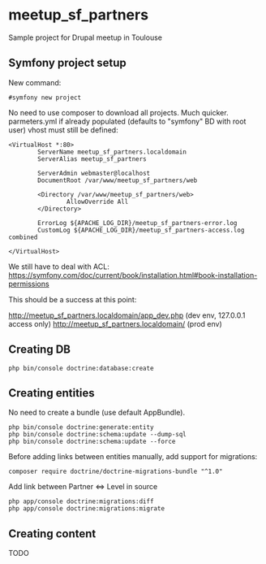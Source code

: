meetup_sf_partners
==================

Sample project for Drupal meetup in Toulouse

Symfony project setup
---------------------

New command:

    #symfony new project
    
No need to use composer to download all projects.
Much quicker.
parmeters.yml if already populated (defaults to "symfony" BD with root user)
vhost must still be defined:

    <VirtualHost *:80>
            ServerName meetup_sf_partners.localdomain
            ServerAlias meetup_sf_partners
    
            ServerAdmin webmaster@localhost
            DocumentRoot /var/www/meetup_sf_partners/web
    
            <Directory /var/www/meetup_sf_partners/web>
                    AllowOverride All
            </Directory>
    
            ErrorLog ${APACHE_LOG_DIR}/meetup_sf_partners-error.log
            CustomLog ${APACHE_LOG_DIR}/meetup_sf_partners-access.log combined
    
    </VirtualHost>

We still have to deal with ACL: https://symfony.com/doc/current/book/installation.html#book-installation-permissions

This should be a success at this point:

http://meetup_sf_partners.localdomain/app_dev.php (dev env, 127.0.0.1 access only)
http://meetup_sf_partners.localdomain/ (prod env)


Creating DB
-----------

    php bin/console doctrine:database:create
    
Creating entities
-----------------

No need to create a bundle (use default AppBundle).
    
    php bin/console doctrine:generate:entity
    php bin/console doctrine:schema:update --dump-sql
    php bin/console doctrine:schema:update --force
    
Before adding links between entities manually, add support for migrations:    
    
    composer require doctrine/doctrine-migrations-bundle "^1.0"
    
Add link between Partner <=> Level in source
    
    php app/console doctrine:migrations:diff
    php app/console doctrine:migrations:migrate
    
Creating content
----------------

TODO